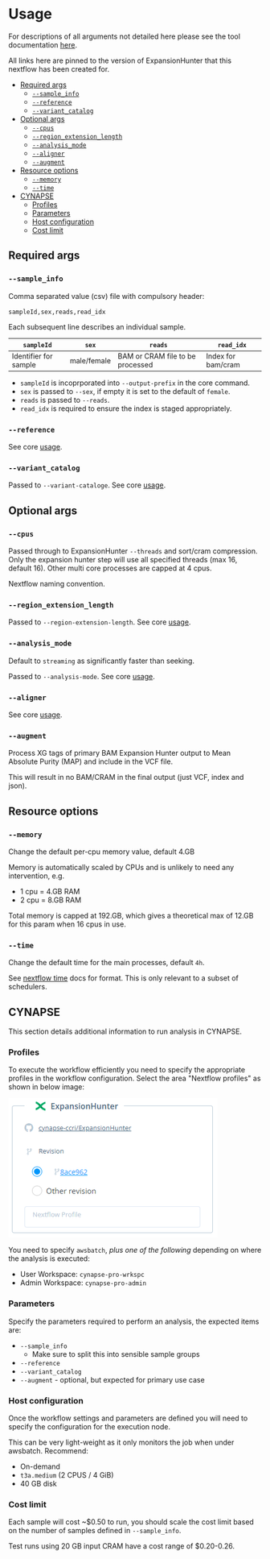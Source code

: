 # Usage <!-- omit in toc -->

For descriptions of all arguments not detailed here please see the tool documentation [here][eh-usage].

All links here are pinned to the version of ExpansionHunter that this nextflow has been created for.

- [Required args](#required-args)
  - [`--sample_info`](#--sample_info)
  - [`--reference`](#--reference)
  - [`--variant_catalog`](#--variant_catalog)
- [Optional args](#optional-args)
  - [`--cpus`](#--cpus)
  - [`--region_extension_length`](#--region_extension_length)
  - [`--analysis_mode`](#--analysis_mode)
  - [`--aligner`](#--aligner)
  - [`--augment`](#--augment)
- [Resource options](#resource-options)
  - [`--memory`](#--memory)
  - [`--time`](#--time)
- [CYNAPSE](#cynapse)
  - [Profiles](#profiles)
  - [Parameters](#parameters)
  - [Host configuration](#host-configuration)
  - [Cost limit](#cost-limit)

## Required args

### `--sample_info`

Comma separated value (csv) file with compulsory header:

```
sampleId,sex,reads,read_idx
```

Each subsequent line describes an individual sample.

| `sampleId`            | `sex`       | `reads`                          | `read_idx`         |
| --------------------- | ----------- | -------------------------------- | ------------------ |
| Identifier for sample | male/female | BAM or CRAM file to be processed | Index for bam/cram |

- `sampleId` is incoprporated into `--output-prefix` in the core command.
- `sex` is passed to `--sex`, if empty it is set to the default of `female`.
- `reads` is passed to `--reads`.
- `read_idx` is required to ensure the index is staged appropriately.

### `--reference`

See core [usage][eh-usage].

### `--variant_catalog`

Passed to `--variant-cataloge`. See core [usage][eh-usage].

## Optional args

### `--cpus`

Passed through to ExpansionHunter `--threads` and sort/cram compression.  Only the expansion hunter step will use all
specified threads (max 16, default 16).  Other multi core processes are capped at 4 cpus.

Nextflow naming convention.

### `--region_extension_length`

Passed to `--region-extension-length`. See core [usage][eh-usage].

### `--analysis_mode`

Default to `streaming` as significantly faster than seeking.

Passed to `--analysis-mode`. See core [usage][eh-usage].

### `--aligner`

See core [usage][eh-usage].

### `--augment`

Process XG tags of primary BAM Expansion Hunter output to Mean Absolute Purity (MAP) and include in the VCF file.

This will result in no BAM/CRAM in the final output (just VCF, index and json).

## Resource options

### `--memory`

Change the default per-cpu memory value, default 4.GB

Memory is automatically scaled by CPUs and is unlikely to need any intervention, e.g.

- 1 cpu = 4.GB RAM
- 2 cpu = 8.GB RAM

Total memory is capped at 192.GB, which gives a theoretical max of 12.GB for this param when 16 cpus in use.

### `--time`

Change the default time for the main processes, default `4h`.

See [nextflow time][nxf-time] docs for format.  This is only relevant to a subset of schedulers.

## CYNAPSE

This section details additional information to run analysis in CYNAPSE.

### Profiles

To execute the workflow efficiently you need to specify the appropriate profiles in the workflow configuration.
Select the area "Nextflow profiles" as shown in below image:

![profiles][cloudos-image]

You need to specify `awsbatch`, *plus one of the following* depending on where the analysis is executed:

- User Workspace: `cynapse-pro-wrkspc`
- Admin Workspace: `cynapse-pro-admin`

### Parameters

Specify the parameters required to perform an analysis, the expected items are:

- `--sample_info`
  - Make sure to split this into sensible sample groups
- `--reference`
- `--variant_catalog`
- `--augment` - optional, but expected for primary use case

### Host configuration

Once the workflow settings and parameters are defined you will need to specify the configuration for the execution node.

This can be very light-weight as it only monitors the job when under awsbatch.  Recommend:

- On-demand
- `t3a.medium` (2 CPUS / 4 GiB)
- 40 GB disk

### Cost limit

Each sample will cost ~$0.50 to run, you should scale the cost limit based on the number of samples defined in `--sample_info`.

Test runs using 20 GB input CRAM have a cost range of $0.20-0.26.

<!-- refs -->

[cloudos-image]: profiles.png
[eh-usage]: https://github.com/Illumina/ExpansionHunter/blob/v5.0.0/docs/03_Usage.md
[nxf-time]: https://www.nextflow.io/docs/latest/process.html#process-time
